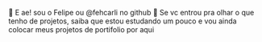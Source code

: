 👋 E ae! sou o Felipe ou @fehcarli no github
👀 Se vc entrou pra olhar o que tenho de projetos, 
saiba que estou estudando um pouco e vou ainda colocar meus projetos de portifolio por aqui

<!---
fehcarli/fehcarli is a ✨ special ✨ repository because its `README.md` (this file) appears on your GitHub profile.
You can click the Preview link to take a look at your changes.
--->
